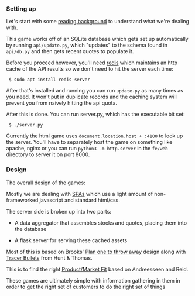 ### Setting up

Let's start with some [reading background](https://www.raphkoster.com/gaming/gdco12/Koster_Raph_Theory_Fun_10.pdf) to understand what we're dealing with.

This game works off of an SQLite database which gets set up automatically by running `api/update.py`, which "updates" to the schema  found in `api/db.py` and then gets recent quotes to populate it.

Before you proceed however, you'll need [redis](https://redis.io) which maintains an http cache of the API results so we don't need to hit the server each time:

```
 $ sudo apt install redis-server
```

After that's installed and running you can run `update.py` as many times as you need. It won't put in duplicate records and the caching system will prevent you from naively hitting the api quota.

After this is done. You can run server.py, which has the executable bit set:

```
 $ ./server.py
```

Currently the html game uses `document.location.host + :4100` to look up the server.  You'll have to separately host the game on something like apache, nginx or you can run `python3 -m http.server` in the `fe/web` directory to server it on port 8000.

### Design

The overall design of the games:

Mostly we are dealing with [SPAs](https://en.wikipedia.org/wiki/Single-page_application) which use a light amount of non-frameworked javascript and standard html/css.

The server side is broken up into two parts:

  * A data aggregator that assembles stocks and quotes, placing them into the database

  * A flask server for serving these cached assets

Most of this is based on Brooks' [Plan one to throw away](http://wiki.c2.com/?PlanToThrowOneAway) design along with [Tracer Bullets](https://flylib.com/books/en/1.315.1.25/1/) from Hunt & Thomas.

This is to find the right [Product/Market Fit](https://en.wikipedia.org/wiki/Product/market_fit) based on Andreesseen and Reid.

These games are ultimately simple with information gathering in them in order to get the right set of customers to do the right set of things
